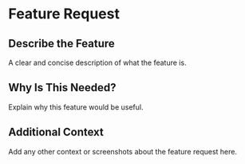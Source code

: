 <!-- summary: Template for requesting features -->

# Feature Request

## Describe the Feature
A clear and concise description of what the feature is.

## Why Is This Needed?
Explain why this feature would be useful.

## Additional Context
Add any other context or screenshots about the feature request here.
